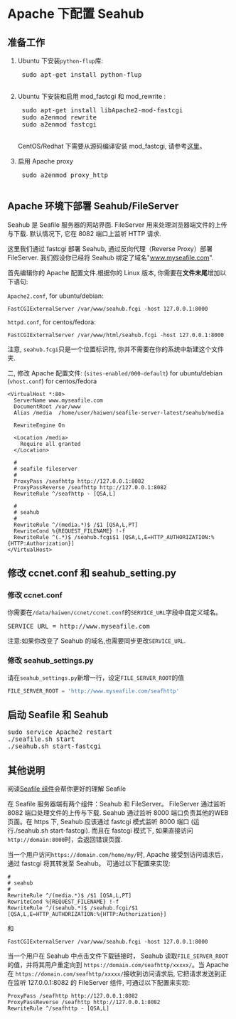 # Apache 下配置 Seahub

## 准备工作

1. Ubuntu 下安装<code>python-flup</code>库:

    <pre>
    sudo apt-get install python-flup
    </pre>

2. Ubuntu 下安装和启用 mod_fastcgi 和 mod_rewrite :

    <pre>
    sudo apt-get install libApache2-mod-fastcgi
    sudo a2enmod rewrite
    sudo a2enmod fastcgi
    </pre>
    
    CentOS/Redhat 下需要从源码编译安装 mod_fastcgi, 请参考[这里](http://www.cyberciti.biz/tips/rhel-centos-fedora-apache2-fastcgi-php-configuration.html)。

3. 启用 Apache proxy

    <pre>
    sudo a2enmod proxy_http
    </pre>


## Apache 环境下部署 Seahub/FileServer

Seahub 是 Seafile 服务器的网站界面. FileServer 用来处理浏览器端文件的上传与下载. 默认情况下, 它在 8082 端口上监听 HTTP 请求.

这里我们通过 fastcgi 部署 Seahub, 通过反向代理（Reverse Proxy）部署 FileServer. 我们假设你已经将 Seahub 绑定了域名"www.myseafile.com".

首先编辑你的 Apache 配置文件.根据你的 Linux 版本, 你需要在**文件末尾**增加以下语句:

`Apache2.conf`, for ubuntu/debian:
```
FastCGIExternalServer /var/www/seahub.fcgi -host 127.0.0.1:8000
```

`httpd.conf`, for centos/fedora:
```
FastCGIExternalServer /var/www/html/seahub.fcgi -host 127.0.0.1:8000
```

注意, `seahub.fcgi`只是一个位置标识符, 你并不需要在你的系统中新建这个文件夹.

二, 修改 Apache 配置文件:
(`sites-enabled/000-default`) for ubuntu/debian
(`vhost.conf`) for centos/fedora

```
<VirtualHost *:80>
  ServerName www.myseafile.com
  DocumentRoot /var/www
  Alias /media  /home/user/haiwen/seafile-server-latest/seahub/media

  RewriteEngine On

  <Location /media>
    Require all granted
  </Location>

  #
  # seafile fileserver
  #
  ProxyPass /seafhttp http://127.0.0.1:8082
  ProxyPassReverse /seafhttp http://127.0.0.1:8082
  RewriteRule ^/seafhttp - [QSA,L]

  #
  # seahub
  #
  RewriteRule ^/(media.*)$ /$1 [QSA,L,PT]
  RewriteCond %{REQUEST_FILENAME} !-f
  RewriteRule ^(.*)$ /seahub.fcgi$1 [QSA,L,E=HTTP_AUTHORIZATION:%{HTTP:Authorization}]
</VirtualHost>
```


## 修改 ccnet.conf 和 seahub_setting.py

### 修改 ccnet.conf

你需要在<code>/data/haiwen/ccnet/ccnet.conf</code>的<code>SERVICE_URL</code>字段中自定义域名。

<pre>
SERVICE_URL = http://www.myseafile.com
</pre>

注意:如果你改变了 Seahub 的域名,也需要同步更改<code>SERVICE_URL</code>.

### 修改 seahub_settings.py

请在<code>seahub_settings.py</code>新增一行，设定`FILE_SERVER_ROOT`的值

```python
FILE_SERVER_ROOT = 'http://www.myseafile.com/seafhttp'
```

## 启动 Seafile 和 Seahub

<pre>
sudo service Apache2 restart
./seafile.sh start
./seahub.sh start-fastcgi
</pre>


## 其他说明

阅读[Seafile 组件](../overview/components.md)会帮你更好的理解 Seafile

在 Seafile 服务器端有两个组件：Seahub 和 FileServer。 FileServer 通过监听 8082 端口处理文件的上传与下载. Seahub 通过监听 8000 端口负责其他的WEB页面。在 https 下, Seahub 应该通过 fastcgi 模式监听 8000 端口 (运行./seahub.sh start-fastcgi). 而且在 fastcgi 模式下, 如果直接访问`http://domain:8000`时，会返回错误页面.

当一个用户访问`https://domain.com/home/my/`时, Apache 接受到访问请求后，通过 fastcgi 将其转发至 Seahub。 可通过以下配置来实现:

    #
    # seahub
    #
    RewriteRule ^/(media.*)$ /$1 [QSA,L,PT]
    RewriteCond %{REQUEST_FILENAME} !-f
    RewriteRule ^/(seahub.*)$ /seahub.fcgi/$1 [QSA,L,E=HTTP_AUTHORIZATION:%{HTTP:Authorization}]

和

    FastCGIExternalServer /var/www/seahub.fcgi -host 127.0.0.1:8000


当一个用户在 Seahub 中点击文件下载链接时， Seahub 读取<code>FILE_SERVER_ROOT</code>的值，并将其用户重定向到
`https://domain.com/seafhttp/xxxxx/`。当 Apache 在 `https://domain.com/seafhttp/xxxxx/`接收到访问请求后, 它把请求发送到正在监听 127.0.0.1:8082 的 FileServer 组件, 可通过以下配置来实现:

    ProxyPass /seafhttp http://127.0.0.1:8082
    ProxyPassReverse /seafhttp http://127.0.0.1:8082
    RewriteRule ^/seafhttp - [QSA,L]
